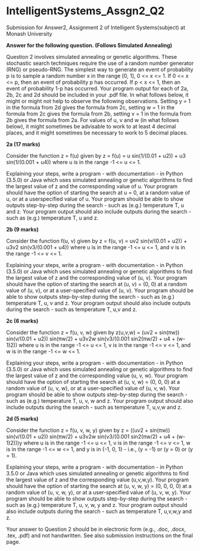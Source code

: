 # IntelligentSystems_Assgn2_Q2
Submission for Answer2, Assignment 2 of Intelligent Systems(subject) at Monash University

<b>Answer for the following question. (Follows Simulated Annealing)</b>

Question 2 involves simulated annealing or genetic algorithms.  These stochastic search techniques require the use of a random number generator (RNG) or pseudo-RNG.  The simplest way to generate an event of probability p is to sample a random number x in the range [0, 1], 0 <= x <= 1.  If 0 <= x <= p, then an event of probability p has occurred.  If p < x <= 1, then an event of probability 1-p has occurred. Your program output for each of 2a, 2b, 2c and 2d should be included in your .pdf file. 
In what follows below, it might or might not help to observe the following observations.  Setting y = 1 in the formula from 2d gives the formula from 2c, setting w = 1 in the formula from 2c gives the formula from 2b, setting v = 1 in the formula from 2b gives the formula from 2a. 
For values of u, v and w (in what follows below), it might sometimes be advisable to work to at least 4 decimal places, and it might sometimes be necessary to work to 5 decimal places. 

<b>2a  (17 marks)</b> 
 
Consider the function z = f(u) given by  z = f(u)  =  u sin(1/(0.01 + u2)) + u3 sin(1/(0.001 + u4)) where u is in the range -1 <= u <= 1. 
 
Explaining your steps, write a program - with documentation - in Python (3.5.0) or Java which uses simulated annealing or genetic algorithms to find the largest value of z and the corresponding value of u. Your program should have the option of starting the search at u = 0, at a random value of u, or at a userspecified value of u. Your program should be able to show outputs step-by-step during the search - such as (e.g.) temperature T, u and z. Your program output should also include outputs during the search - such as (e.g.) temperature T, u and z. 
 
 
 
 
<b>2b  (9 marks) </b>
 
Consider the function f(u, v) given by  z  =  f(u, v)  =  uv2 sin(v/(0.01 + u2)) + u3v2 sin(v3/(0.001 + u4)) where u is in the range -1 <= u <= 1, and v is in the range -1 <= v <= 1. 
 
Explaining your steps, write a program - with documentation - in Python (3.5.0) or Java which uses simulated annealing or genetic algorithms to find the largest value of z and the corresponding value of (u, v). Your program should have the option of starting the search at (u, v) = (0, 0) at a random value of (u, v), or at a user-specified value of (u, v). Your program should be able to show outputs step-by-step during the search - such as (e.g.) temperature T, u, v and z. Your program output should also include outputs during the search - such as temperature T, u,v and z. 
 
 
 
 
<b>2c  (6 marks) </b>
 
Consider the function z = f(u, v, w) given by z(u,v,w) =  (uv2 + sin(πw)) sin(v/(0.01 + u2)) sin(πw/2) + u3v2w sin(v3/(0.001 sin2(πw/2) + u4 + (w-1)2)) where u is in the range -1 <= u <= 1, v is in the range -1 <= v <= 1, and w is in the range -1 <= w <= 1. 
 
Explaining your steps, write a program - with documentation - in Python (3.5.0) or Java which uses simulated annealing or genetic algorithms to find the largest value of z and the corresponding value (u, v, w). Your program should have the option of starting the search at (u, v, w) = (0, 0, 0) at a random value of (u, v, w), or at a user-specified value of (u, v, w). Your program should be able to show outputs step-by-step during the search - such as (e.g.) temperature T, u, v, w and z. Your program output should also include outputs during the search - such as temperature T, u,v,w and z. 
 
 
  
<b>2d  (5 marks) </b>
 
Consider the function z = f(u, v, w, y) given by z =  ((uv2 + sin(πw)) sin(v/(0.01 + u2)) sin(πw/2) + u3v2w sin(v3/(0.001 sin2(πw/2) + u4 + (w-1)2)))y where u is in the range -1 <= u <= 1,   v is in the range -1 <= v <= 1,  w is in the range -1 <= w <= 1, and y is in {-1, 0, 1} - i.e., (y = -1) or (y = 0) or (y = 1).  
 
Explaining your steps, write a program - with documentation - in Python 3.5.0 or Java which uses simulated annealing or genetic algorithms to find the largest value of z and the corresponding value (u,v,w,y). Your program should have the option of starting the search at (u, v, w, y) = (0, 0, 0, 0) at a random value of (u, v, w, y), or at a user-specified value of (u, v, w, y). Your program should be able to show outputs step-by-step during the search - such as (e.g.) temperature T, u, v, w, y and z. Your program output should also include outputs during the search - such as temperature T, u,v,w,y and z. 
 
Your answer to Question 2 should be in electronic form (e.g., .doc, .docx, .tex, .pdf) and not handwritten. See also submission instructions on the final page. 
